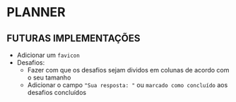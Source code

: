 # PLANNER

## FUTURAS IMPLEMENTAÇÕES
- Adicionar um `favicon`
- Desafios:
  * Fazer com que os desafios sejam dividos em colunas de acordo com o seu tamanho
  * Adicionar o campo `"Sua resposta: "` ou `marcado como concluído` aos desafios concluídos